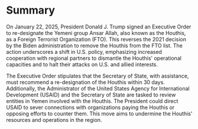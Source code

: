 # Summary

On January 22, 2025, President Donald J. Trump signed an Executive Order to re-designate the Yemeni group Ansar Allah, also known as the Houthis, as a Foreign Terrorist Organization (FTO). This reverses the 2021 decision by the Biden administration to remove the Houthis from the FTO list. The action underscores a shift in U.S. policy, emphasizing increased cooperation with regional partners to dismantle the Houthis' operational capacities and to halt their attacks on U.S. and allied interests.

The Executive Order stipulates that the Secretary of State, with assistance, must recommend a re-designation of the Houthis within 30 days. Additionally, the Administrator of the United States Agency for International Development (USAID) and the Secretary of State are tasked to review entities in Yemen involved with the Houthis. The President could direct USAID to sever connections with organizations paying the Houthis or opposing efforts to counter them. This move aims to undermine the Houthis' resources and operations in the region.